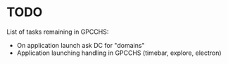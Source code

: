 # TODO

List of tasks remaining in GPCCHS:
* On application launch ask DC for "domains"
* Application launching handling in GPCCHS (timebar, explore, electron)
